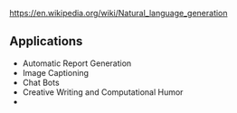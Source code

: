 
https://en.wikipedia.org/wiki/Natural_language_generation

## Applications

- Automatic Report Generation
- Image Captioning
- Chat Bots
- Creative Writing and Computational Humor
- 